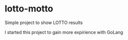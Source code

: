 # lotto-motto

Simple project to show LOTTO results

I started this project to gain more expirience with GoLang